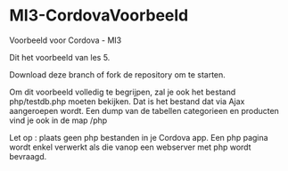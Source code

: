 # MI3-CordovaVoorbeeld
Voorbeeld voor Cordova - MI3

Dit het voorbeeld van les 5.

Download deze branch of fork de repository om te starten.

Om dit voorbeeld volledig te begrijpen, zal je ook het bestand php/testdb.php moeten bekijken.
Dat is het bestand dat via Ajax aangeroepen wordt.
Een dump van de tabellen categorieen en producten vind je ook in de map /php

Let op : plaats geen php bestanden in je Cordova app.
Een php pagina wordt enkel verwerkt als die vanop een webserver met php wordt bevraagd.